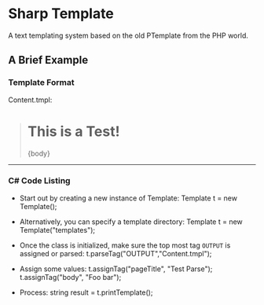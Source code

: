 # Sharp Template
 A text templating system based on the old PTemplate from the PHP world.

## A Brief Example

### Template Format

 Content.tmpl:
>	<html>
>		<head>
>			<title>{pageTitle}</title>
>		</head>
>		<body>
>			<h1>This is a Test!</h1>
>			<p>{body}</p>
>		</body>
>	</html>

----
### C# Code Listing
* Start out by creating a new instance of Template:
	Template t = new Template();

* Alternatively, you can specify a template directory: 
	Template t = new Template("templates");

* Once the class is initialized, make sure the top most tag `OUTPUT` is assigned or parsed:
	t.parseTag("OUTPUT","Content.tmpl");	

* Assign some values:
	t.assignTag("pageTitle", "Test Parse");
	t.assignTag("body", "Foo bar");

* Process:
	string result = t.printTemplate();

